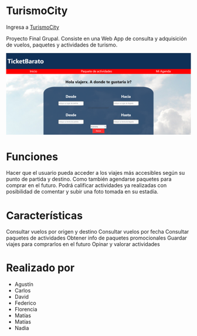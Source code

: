 # TurismoCity

Ingresa a
<a href="https://lowhenry-psi.vercel.app/">TurismoCity
</a>

Proyecto Final Grupal. Consiste en una Web App de consulta y adquisición de vuelos, paquetes y actividades de turismo.



<img src="portada01.png" alt="portada">

# Funciones
Hacer que el usuario pueda acceder a los viajes más accesibles según su punto de partida y destino. Como también agendarse paquetes para comprar en el futuro. Podrá calificar actividades ya realizadas con posibilidad de comentar y subir una foto tomada en su estadía.

# Características
Consultar vuelos por origen y destino
Consultar vuelos por fecha
Consultar paquetes de actividades
Obtener info de paquetes promocionales
Guardar viajes para comprarlos en el futuro
Opinar y valorar actividades

# Realizado por
* Agustín
* Carlos
* David
* Federico
* Florencia
* Matías
* Matías
* Nadia
